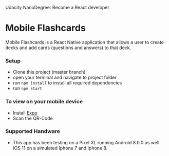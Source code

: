 Udacity NanoDegree: Become a React developer

Mobile Flashcards
===

Mobile Flashcards is a React Native application that allows a user to create decks and add cards (questions and answers) to that deck.

### Setup
- Clone this project (master branch)
- open your terminal and navigate to project folder
- run `npm install` to install all required dependencies
- run `npm start`

### To view on your mobile device
- Install [Expo](https://expo.io/)
- Scan the QR-Code

### Supported Handware
- This app has been testing on a Pixel XL running Android 8.0.0 as well iOS 11 on a simulated Iphone 7 and Iphone 8.